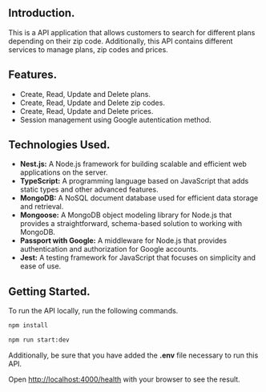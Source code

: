 ## Introduction.
This is a API application that allows customers to search for different plans depending on their zip code. Additionally, this API contains
different services to manage plans, zip codes and prices.

## Features.
* Create, Read, Update and Delete plans.
* Create, Read, Update and Delete zip codes.
* Create, Read, Update and Delete prices.
* Session management using Google autentication method.

## Technologies Used.
* **Nest.js:** A Node.js framework for building scalable and efficient web applications on the server.
* **TypeScript:** A programming language based on JavaScript that adds static types and other advanced features.
* **MongoDB:** A NoSQL document database used for efficient data storage and retrieval.
* **Mongoose:**  A MongoDB object modeling library for Node.js that provides a straightforward, schema-based solution to working with MongoDB.
* **Passport with Google:** A middleware for Node.js that provides authentication and authorization for Google accounts.
* **Jest:** A testing framework for JavaScript that focuses on simplicity and ease of use.

## Getting Started.
To run the API locally, run the following commands.

```bash
npm install

npm run start:dev
```

Additionally, be sure that you have added the **.env** file necessary to run this API.

Open [http://localhost:4000/health](http://localhost:4000/health) with your browser to see the result.